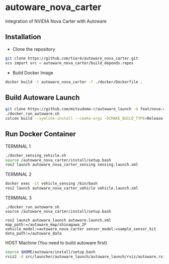 # autoware_nova_carter
Integration of NVIDIA Nova Carter with Autoware

## Installation


* Clone the repository
```bash
git clone https://github.com/tier4/autoware_nova_carter.git
vcs import src < autoware_nova_carter/build_depends.repos
```

* Build Docker Image
```bash
docker build -t autoware_nova_carter -f ./docker/Dockerfile .
```

## Build Autoware Launch

```bash
git clone https://github.com/mitsudome-r/autoware_launch -b feat/nova-carter-integ src/autoware_launch
./docker_run_autoware.sh
colcon build --symlink-install --cmake-args -DCMAKE_BUILD_TYPE=Release --continue-on-error --packages-select autoware_launch autoware_nova_carter_description
```

## Run Docker Container

TERMINAL 1
```bash
./docker_sensing_vehicle.sh
source /autoware_nova_carter/install/setup.bash
ros2 launch autoware_nova_carter_sensing sensing.launch.xml
```

TERMINAL 2
```bash
docker exec -it vehicle_sensing /bin/bash
ros2 launch autoware_nova_carter_vehicle vehicle.launch.xml
```

TERMINAL 3
```
./docker_run_autoware.sh
source /autoware_nova_carter/install/setup.bash

ros2 launch autoware_launch autoware.launch.xml map_path:=/autoware_map/shinagawa_2F vehicle_model:=autoware_nova_carter sensor_model:=sample_sensor_kit data_path:=/autoware_data
```

HOST Machine
(You need to build autoware first)
```bash
source $HOME/autoware/install/setup.bash
rviz2 -d src/launcher/autoware_launch/autoware_launch/rviz/autoware.rviz
```


